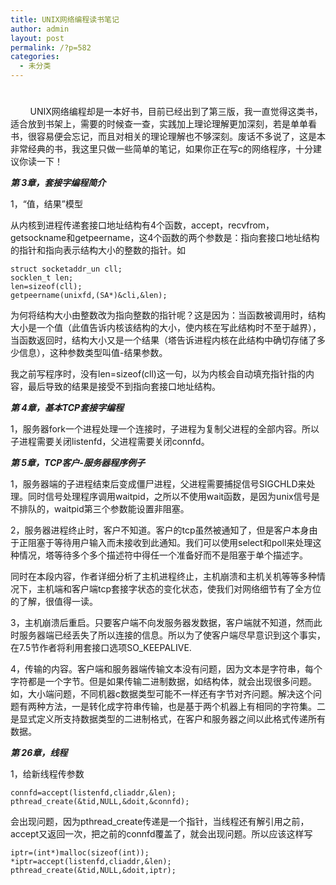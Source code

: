 ```yaml
---
title: UNIX网络编程读书笔记
author: admin
layout: post
permalink: /?p=582
categories:
  - 未分类
---
```

# 

        UNIX网络编程却是一本好书，目前已经出到了第三版，我一直觉得这类书，适合放到书架上，需要的时候查一查，实践加上理论理解更加深刻，若是单单看书，很容易便会忘记，而且对相关的理论理解也不够深刻。废话不多说了，这是本非常经典的书，我这里只做一些简单的笔记，如果你正在写c的网络程序，十分建议你读一下！

***第 3章，套接字编程简介***

1，“值，结果”模型

从内核到进程传递套接口地址结构有4个函数，accept，recvfrom，getsockname和getpeername，这4个函数的两个参数是：指向套接口地址结构的指针和指向表示结构大小的整数的指针。如



    struct socketaddr_un cll;
    socklen_t len;
    len=sizeof(cll);
    getpeername(unixfd,(SA*)&cli,&len);

为何将结构大小由整数改为指向整数的指针呢？这是因为：当函数被调用时，结构大小是一个值（此值告诉内核该结构的大小，使内核在写此结构时不至于越界），当函数返回时，结构大小又是一个结果（塔告诉进程内核在此结构中确切存储了多少信息），这种参数类型叫值-结果参数。

我之前写程序时，没有len=sizeof(cll)这一句，以为内核会自动填充指针指的内容，最后导致的结果是接受不到指向套接口地址结构。

***第 4章，基本TCP套接字编程***

1，服务器fork一个进程处理一个连接时，子进程为复制父进程的全部内容。所以子进程需要关闭listenfd，父进程需要关闭connfd。

***第 5章，TCP客户-服务器程序例子***

1，服务器端的子进程结束后变成僵尸进程，父进程需要捕捉信号SIGCHLD来处理。同时信号处理程序调用waitpid，之所以不使用wait函数，是因为unix信号是不排队的，waitpid第三个参数能设置非阻塞。

2，服务器进程终止时，客户不知道。客户的tcp虽然被通知了，但是客户本身由于正阻塞于等待用户输入而未接收到此通知。我们可以使用select和poll来处理这种情况，塔等待多个多个描述符中得任一个准备好而不是阻塞于单个描述字。

同时在本段内容，作者详细分析了主机进程终止，主机崩溃和主机关机等等多种情况下，主机端和客户端tcp套接字状态的变化状态，使我们对网络细节有了全方位的了解，很值得一读。

3，主机崩溃后重启。只要客户端不向发服务器发数据，客户端就不知道，然而此时服务器端已经丢失了所以连接的信息。所以为了使客户端尽早意识到这个事实，在7.5节作者将利用套接口选项SO_KEEPALIVE.

4，传输的内容。客户端和服务器端传输文本没有问题，因为文本是字符串，每个字符都是一个字节。但是如果传输二进制数据，如结构体，就会出现很多问题。如，大小端问题，不同机器c数据类型可能不一样还有字节对齐问题。解决这个问题有两种方法，一是转化成字符串传输，也是基于两个机器上有相同的字符集。二是显式定义所支持数据类型的二进制格式，在客户和服务器之间以此格式传递所有数据。



***第 26章，线程***

1，给新线程传参数

    connfd=accept(listenfd,cliaddr,&len);
    pthread_create(&tid,NULL,&doit,&connfd);

会出现问题，因为pthread_create传递是一个指针，当线程还有解引用之前，accept又返回一次，把之前的connfd覆盖了，就会出现问题。所以应该这样写

    iptr=(int*)malloc(sizeof(int));
    *iptr=accept(listenfd,cliaddr,&len);
    pthread_create(&tid,NULL,&doit,iptr);